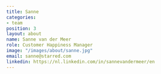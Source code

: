 ```yaml
---
title: Sanne
categories:
- team
position: 3
layout: about
name: Sanne van der Meer
role: Customer Happiness Manager
image: "/images/about/sanne.jpg"
email: sanne@starred.com
linkedin: https://nl.linkedin.com/in/sannevandermeer/en
---
```


